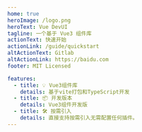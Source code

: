 ```yaml
---
home: true
heroImage: /logo.png
heroText: Vue DevUI
tagline: 一个基于 Vue3 组件库
actionText: 快速开始
actionLink: /guide/quickstart
altActionText: Gitlab
altActionLink: https://baidu.com
footer: MIT Licensed

features:
  - title: 💡 Vue3组件库
    details: 基于vite打包和TypeScript开发
  - title: 📦 开发版本
    details: Vue3组件开发版
  - title: 🛠️ 按需引入
    details: 直接支持按需引入无需配置任何插件。
---
```

